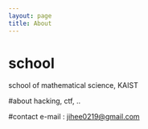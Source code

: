```yaml
---
layout: page
title: About
---
```


# school
school of mathematical science, KAIST

#about
hacking, ctf, ..

#contact
e-mail : jihee0219@gmail.com
